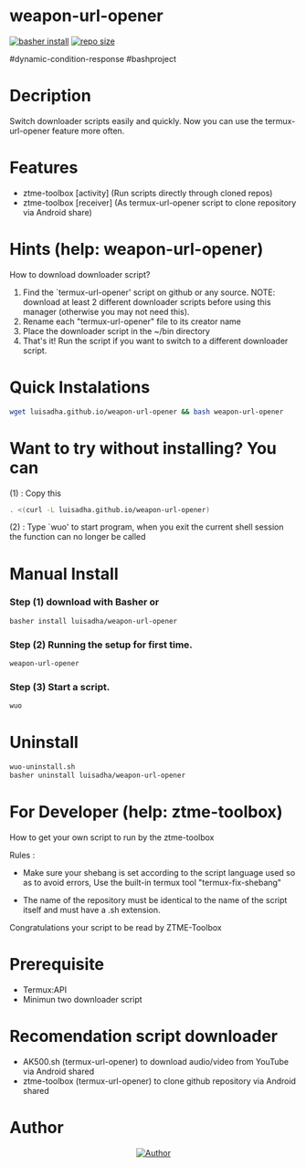 # weapon-url-opener
[![basher install](https://www.basher.it/assets/logo/basher_install.svg)](https://www.basher.it/package/)
<a href="#"><img title="repo size" src="https://img.shields.io/github/repo-size/luisadha/weapon-url-opener?style=flat-square"></a>

#dynamic-condition-response #bashproject

# Decription 
Switch downloader scripts easily and quickly. Now you can use the termux-url-opener feature more often.

# Features
* ztme-toolbox [activity] (Run scripts directly through cloned repos)
* ztme-toolbox [receiver] (As termux-url-opener script to clone repository via Android share)

# Hints (help: weapon-url-opener)
How to download downloader script?
1. Find the `termux-url-opener' script on github or any source.
NOTE: download at least 2 different downloader scripts before using this manager (otherwise you may not need this).
3. Rename each "termux-url-opener" file to its creator name
4. Place the downloader script in the ~/bin directory
5. That's it! Run the script if you want to switch to a different downloader script.

# Quick Instalations
```sh
wget luisadha.github.io/weapon-url-opener && bash weapon-url-opener
```
# Want to try without installing? You can
(1) : Copy this 
```sh
. <(curl -L luisadha.github.io/weapon-url-opener)
```
(2) : Type `wuo' to start program, when you exit the current shell session the function can no longer be called


# Manual Install

### Step (1) download with Basher or
```sh
basher install luisadha/weapon-url-opener
```
<!--
### Step (2) copy this code
```sh
curl -L https://raw.githubusercontent.com/luisadha/weapon-url-opener/refs/heads/master/ztme-toolbox.sh -o ~/bin/ztme-toolbox.sh
```
-->
### Step (2) Running the setup for first time.
```sh
weapon-url-opener
```

### Step (3) Start a script.
```sh
wuo
```

# Uninstall

```sh
wuo-uninstall.sh
basher uninstall luisadha/weapon-url-opener
```


# For Developer (help: ztme-toolbox)
How to get your own script to run by the ztme-toolbox 

Rules :

* Make sure your shebang is set according to the script language used so as to avoid errors, Use the built-in termux tool "termux-fix-shebang"

* The name of the repository must be identical to the name of the script itself and must have a .sh extension.

Congratulations your script to be read by ZTME-Toolbox
  
# Prerequisite
- Termux:API
- Minimun two downloader script

# Recomendation script downloader
* AK500.sh (termux-url-opener) to download audio/video from YouTube via Android shared
* ztme-toolbox (termux-url-opener) to clone github repository via Android shared
  
# Author

</p>
<p align="center">
<a href="https://github.com/luisadha"><img title="Author" src="https://img.shields.io/badge/Author-luisadha-cyan.svg?style=for-the-badge&logo=github"></a>
</p>
